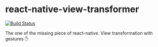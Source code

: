 # react-native-view-transformer

[![Build Status](https://travis-ci.org/react-armenia/react-native-view-transformer.svg?branch=master)](https://travis-ci.org/react-armenia/react-native-view-transformer)

The one of the missing piece of react-native. View transformation with gestures ✋
